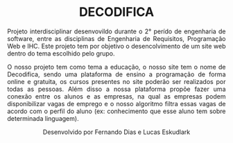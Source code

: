<h1 align="center"> DECODIFICA </h1>
<p align="justify"> Projeto interdisciplinar desenvovildo durante o 2° perído de engenharia de software, entre as disciplinas de Engenharia de Requisitos, 
Programação Web e IHC. Este projeto tem por objetivo o desencolvimento de um site web dentro do tema escolhido pelo grupo. </p>

<p align="justify"> O nosso projeto tem como tema a educação, o nosso site tem o nome de Decodifica, sendo uma plataforma de ensino a programação de forma 
online e gratuita, os cursos presentes no site poderão ser realizados por todas as pessoas. Além disso a nossa plataforma propõe fazer 
uma conexão entre os alunos e as empresas, na qual as empresas podem disponibilizar vagas de emprego e o nosso algoritmo filtra essas 
vagas de acordo com o perfil do aluno (ex: conhecimento que esse aluno tem sobre determinada linguagem). </p>

<p align="center">Desenvolvido por Fernando Dias e Lucas Eskudlark</p>
